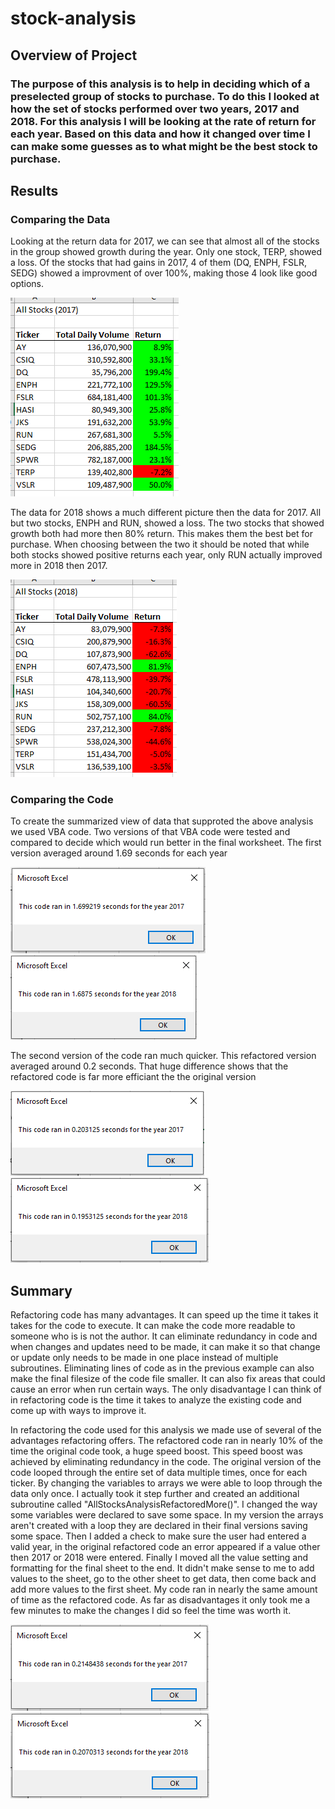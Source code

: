 # stock-analysis

## Overview of Project

### The purpose of this analysis is to help in deciding which of a preselected group of stocks to purchase. To do this I looked at how the set of stocks performed over two years, 2017 and 2018. For this analysis I will be looking at the rate of return for each year. Based on this data and how it changed over time I can make some guesses as to what might be the best stock to purchase.

## Results

### Comparing the Data
  Looking at the return data for 2017, we can see that almost all of the stocks in the group showed growth during the year. Only one stock, TERP, showed a loss. Of the stocks that had gains in 2017, 4 of them (DQ, ENPH, FSLR, SEDG) showed a improvment of over 100%, making those 4 look like good options.
  
![2017_Data.png](Resources/2017_Data.PNG)

  The data for 2018 shows a much different picture then the data for 2017. All but two stocks, ENPH and RUN, showed a loss. The two stocks that showed growth both had more then 80% return. This makes them the best bet for purchase. When choosing between the two it should be noted that while both stocks showed positive returns each year, only RUN actually improved more in 2018 then 2017. 
  
![2018_Data.png](Resources/2018_Data.PNG)

### Comparing the Code
  To create the summarized view of data that supproted the above analysis we used VBA code. Two versions of that VBA code were tested and compared to decide which would run better in the final worksheet. The first version averaged around 1.69 seconds for each year
  
![VBA_Challenge_2017_OrigCode.png](Resources/VBA_Challenge_2017_OrigCode.png)![VBA_Challenge_2018_OrigCode.png](Resources/VBA_Challenge_2018_OrigCode.png)

  The second version of the code ran much quicker. This refactored version averaged around 0.2 seconds. That huge difference shows that the refactored code is far more efficiant the the original version  
  
![VBA_Challenge_2017.png](Resources/VBA_Challenge_2017.png)![VBA_Challenge_2018.png](Resources/VBA_Challenge_2018.png)


## Summary

  Refactoring code has many advantages. It can speed up the time it takes it takes for the code to execute. It can make the code more readable to someone who is is not the author. It can eliminate redundancy in code and when changes and updates need to be made, it can make it so that change or update only needs to be made in one place instead of multiple subroutines. Eliminating lines of code as in the previous example can also make the final filesize of the code file smaller. It can also fix areas that could cause an error when run certain ways. The only disadvantage I can think of in refactoring code is the time it takes to analyze the existing code and come up with ways to improve it. 

  In refactoring the code used for this analysis we made use of several of the advantages refactoring offers. The refactored code ran in nearly 10% of the time the original code took, a huge speed boost. This speed boost was achieved by eliminating redundancy in the code. The original version of the code looped through the entire set of data multiple times, once for each ticker. By changing the variables to arrays we were able to loop through the data only once. I actually took it step further and created an additional subroutine called "AllStocksAnalysisRefactoredMore()". I changed the way some variables were declared to save some space. In my version the arrays aren't created with a loop they are declared in their final versions saving some space. Then I added a check to make sure the user had entered a valid year, in the original refactored code an error appeared if a value other then 2017 or 2018 were entered. Finally I moved all the value setting and formatting for the final sheet to the end. It didn't make sense to me to add values to the sheet, go to the other sheet to get data, then come back and add more values to the first sheet. My code ran in nearly the same amount of time as the refactored code. As far as disadvantages it only took me a few minutes to make the changes I did so feel the time was worth it.

![VBA_Challenge_2017_MyCode.png](Resources/VBA_Challenge_2017_MyCode.png)![VBA_Challenge_2018_MyCode.png](Resources/VBA_Challenge_2018_MyCode.png)
